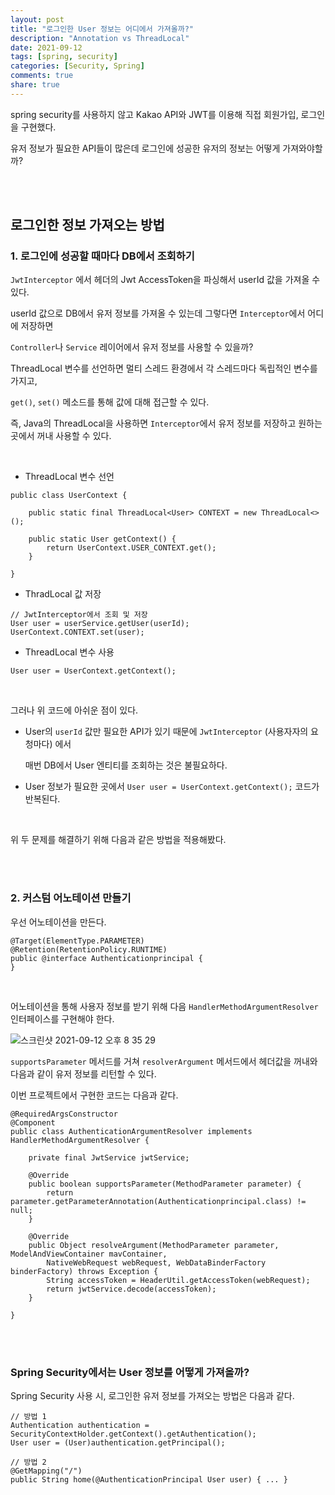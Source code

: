 ```yaml
---
layout: post
title: "로그인한 User 정보는 어디에서 가져올까?"
description: "Annotation vs ThreadLocal"
date: 2021-09-12
tags: [spring, security]
categories: [Security, Spring]
comments: true
share: true
---
```




spring security를 사용하지 않고 Kakao API와 JWT를 이용해 직접 회원가입, 로그인을 구현했다. 

유저 정보가 필요한 API들이 많은데 로그인에 성공한 유저의 정보는 어떻게 가져와야할까?

<br /><br />

## 로그인한 정보 가져오는 방법 

### 1. 로그인에 성공할 때마다 DB에서 조회하기 

`JwtInterceptor` 에서 헤더의 Jwt AccessToken을 파싱해서 userId 값을 가져올 수 있다. 

userId 값으로 DB에서 유저 정보를 가져올 수 있는데 그렇다면 `Interceptor`에서  어디에 저장하면 

`Controller`나 `Service` 레이어에서 유저 정보를 사용할 수 있을까?



ThreadLocal 변수를 선언하면 멀티 스레드 환경에서 각 스레드마다 독립적인 변수를 가지고, 

`get()`, `set()` 메소드를 통해 값에 대해 접근할 수 있다.

즉, Java의 ThreadLocal을 사용하면 `Interceptor`에서 유저 정보를 저장하고 원하는 곳에서 꺼내 사용할 수 있다.

<br />



* ThreadLocal 변수 선언 

```
public class UserContext {
	
	public static final ThreadLocal<User> CONTEXT = new ThreadLocal<>();

	public static User getContext() {
		return UserContext.USER_CONTEXT.get();
	}
	
}
```



* ThradLocal 값 저장 

```
// JwtInterceptor에서 조회 및 저장 
User user = userService.getUser(userId);
UserContext.CONTEXT.set(user);
```



* ThreadLocal 변수 사용 

```
User user = UserContext.getContext();
```



<br />   

그러나 위 코드에 아쉬운 점이 있다. 

* User의 `userId` 값만 필요한 API가 있기 때문에 `JwtInterceptor` (사용자자의 요청마다) 에서 

  매번 DB에서 User 엔티티를 조회하는 것은 불필요하다. 



* User 정보가 필요한 곳에서 `User user = UserContext.getContext();` 코드가 반복된다. 

<br />  

위 두 문제를 해결하기 위해 다음과 같은 방법을 적용해봤다. 



<br />

<br />

### 2. 커스텀 어노테이션 만들기



우선 어노테이션을 만든다. 

```
@Target(ElementType.PARAMETER)
@Retention(RetentionPolicy.RUNTIME)
public @interface Authenticationprincipal {
}

```



<br />



어노테이션을 통해 사용자 정보를 받기 위해 다음 `HandlerMethodArgumentResolver` 인터페이스를 구현해야 한다. 

![스크린샷 2021-09-12 오후 8 35 29](https://user-images.githubusercontent.com/33855307/132986004-db8542fc-39c0-4258-814e-3920712bd082.png)



`supportsParameter` 메서드를 거쳐 `resolverArgument` 메서드에서 헤더값을 꺼내와 다음과 같이 유저 정보를 리턴할 수 있다.   

이번 프로젝트에서 구현한 코드는 다음과 같다.  

```
@RequiredArgsConstructor
@Component
public class AuthenticationArgumentResolver implements HandlerMethodArgumentResolver {

	private final JwtService jwtService;

	@Override
	public boolean supportsParameter(MethodParameter parameter) {
		return parameter.getParameterAnnotation(Authenticationprincipal.class) != null;
	}

	@Override
	public Object resolveArgument(MethodParameter parameter, ModelAndViewContainer mavContainer,
		NativeWebRequest webRequest, WebDataBinderFactory binderFactory) throws Exception {
		String accessToken = HeaderUtil.getAccessToken(webRequest);
		return jwtService.decode(accessToken);
	}

}
```



<br />

<br />



### Spring Security에서는 User 정보를 어떻게 가져올까?

Spring Security 사용 시, 로그인한 유저 정보를 가져오는 방법은 다음과 같다. 



```
// 방법 1
Authentication authentication = SecurityContextHolder.getContext().getAuthentication();
User user = (User)authentication.getPrincipal();

// 방법 2
@GetMapping("/")
public String home(@AuthenticationPrincipal User user) { ... }
```


<br />